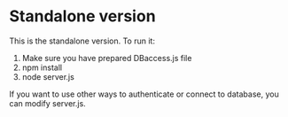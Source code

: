 # Standalone version
This is the standalone version. 
To run it:
  1. Make sure you have prepared DBaccess.js file
  2. npm install
  3. node server.js
  
If you want to use other ways to authenticate or connect to database, you can modify server.js.
